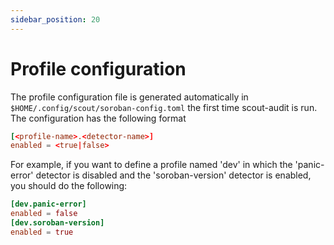 ```yaml
---
sidebar_position: 20
---
```


# Profile configuration

The profile configuration file is generated automatically in `$HOME/.config/scout/soroban-config.toml` the first time scout-audit is run.
The configuration has the following format

```toml
[<profile-name>.<detector-name>]
enabled = <true|false>
```

For example, if you want to define a profile named 'dev' in which the 'panic-error' detector is disabled and the 'soroban-version' detector is enabled, you should do the following:

```toml
[dev.panic-error]
enabled = false
[dev.soroban-version]
enabled = true
```
